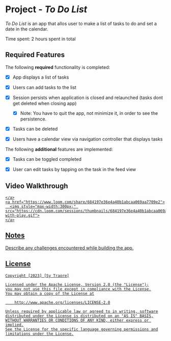# Project - *To Do List*

*To Do List* is an app that allos user to make a list of tasks to do and set a date in the calendar. 

Time spent: 2 hours spent in total

## Required Features

The following **required** functionality is completed:

- [x] App displays a list of tasks
- [x] Users can add tasks to the list
- [x] Session persists when application is closed and relaunched (tasks dont get deleted when closing app) 
  - [x] Note: You have to quit the app, not minimize it, in order to see the persistence.
- [x] Tasks can be deleted
- [x] Users have a calendar view via navigation controller that displays tasks	


The following **additional** features are implemented:

- [x] Tasks can be toggled completed
- [x] User can edit tasks by tapping on the task in the feed view


## Video Walkthrough

<div>
    <a href="https://www.loom.com/share/684197e36e4a40b1abcaa069aa7709e2">
     
    </a>
    <a href="https://www.loom.com/share/684197e36e4a40b1abcaa069aa7709e2">
      <img style="max-width:300px;" src="https://cdn.loom.com/sessions/thumbnails/684197e36e4a40b1abcaa069aa7709e2-with-play.gif">
    </a>
  </div>

## Notes

Describe any challenges encountered while building the app.

## License

    Copyright [2023] [Sy Traore]

    Licensed under the Apache License, Version 2.0 (the "License");
    you may not use this file except in compliance with the License.
    You may obtain a copy of the License at

        http://www.apache.org/licenses/LICENSE-2.0

    Unless required by applicable law or agreed to in writing, software
    distributed under the License is distributed on an "AS IS" BASIS,
    WITHOUT WARRANTIES OR CONDITIONS OF ANY KIND, either express or implied.
    See the License for the specific language governing permissions and
    limitations under the License.
 
